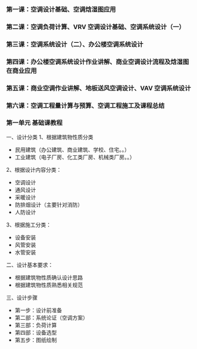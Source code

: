 ### 第一课：空调设计基础、空调焓湿图应用

### 第二课：空调负荷计算、VRV 空调设计基础、空调系统设计（一）

### 第三课：空调系统设计（二）、办公楼空调系统设计

### 第四课：办公楼空调系统设计作业讲解、商业空调设计流程及焓湿图在商业应用

### 第五课：商业空调作业讲解、地板送风空调设计、VAV 空调系统设计

### 第六课：空调工程量计算与预算、空调工程施工及课程总结

### 第一单元 基础课教程

一、设计分类
1、根据建筑物性质分类

- 民用建筑（办公建筑、商业建筑、学校、住宅。。）
- 工业建筑（电子厂房、化工类厂房、机械类厂房。。）

2、根据设计内容分类：

- 空调设计
- 通风设计
- 采暖设计
- 防排烟设计（主要针对消防）
- 人防设计

3、根据施工分类：

- 设备安装
- 风管安装
- 水管安装

二、设计基本要求：

- 根据建筑物性质确认设计思路
- 根据建筑物性质熟悉相关规范

三、设计步骤

- 第一步：设计前准备
- 第二部：系统论证（空调方案）
- 第三部：负荷计算
- 第四部：设备选型
- 第五步：图纸绘制
